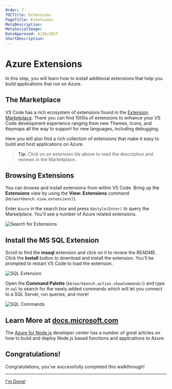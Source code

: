 ```yaml
---
Order: 7
TOCTitle: Extensions
PageTitle: Extensions
MetaDescription:
MetaSocialImage:
DateApproved: 4/26/2017
ShortDescription:
---
```

# Azure Extensions

In this step, you will learn how to install additional extensions that help you build applications that run on Azure.

## The Marketplace

VS Code has a rich ecosystem of extensions found in the [Extension Marketplace](https://marketplace.visualstudio.com/vscode). There you can find 1000s of extensions to enhance your VS Code development experience ranging from new Themes, Icons, and Keymaps all the way to support for new languages, including debugging.

Here you will also find a rich collection of extensions that make it easy to build and host applications on Azure.

<div class="marketplace-extensions-azure-curated"></div>

> **Tip:** Click on an extension tile above to read the description and reviews in the Marketplace.

## Browsing Extensions

You can browse and install extensions from within VS Code. Bring up the **Extensions** view by using the **View: Extensions** command (`kb(workbench.view.extensions)`).

Enter `Azure` in the search box and press `kbstyle(Enter)` to query the Marketplace. You'll see a number of Azure related extensions.

![Search for Extensions](nodejs-deployment_searchforextension.png)

## Install the MS SQL Extension

Scroll to find the **mssql** extension and click on it to review the README. Click the **Install** button to download and install the extension. You'll be prompted to restart VS Code to load the extension.

![SQL Extension](nodejs-deployment_sqlextension.png)

Open the **Command Palette** (`kb(workbench.action.showCommands)`) and type in `sql` to search for the newly added commands which will let you connect to a SQL Server, run queries, and more!

![SQL Commands](nodejs-deployment_sqlcommands.png)

## Learn More at [docs.microsoft.com](https://docs.microsoft.com)

The [Azure for Node.js](https://docs.microsoft.com/en-us/nodejs/azure/?view=azure-node-2.0.0) developer center has a number of great articles on how to build and deploy Node.js based functions and applications to Azure. 

## Congratulations!

Congratulations, you've successfully completed this walkthrough!

----

<a class="tutorial-next-btn" href="/docs">I'm Done!</a>